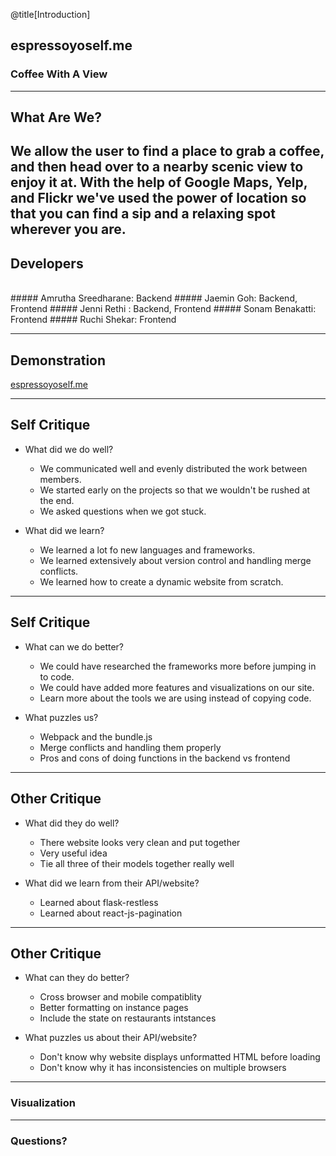 @title[Introduction]
## espressoyoself.me

### Coffee With A View

---
## What Are We?

We allow the user to find a place to grab a coffee, and then head over to a nearby scenic view to enjoy it at. With the help of Google Maps, Yelp, and Flickr we've used the power of location so that you can find a sip and a relaxing spot wherever you are. 
---

## Developers
<br>
##### Amrutha Sreedharane: Backend 
##### Jaemin Goh: Backend, Frontend
##### Jenni Rethi : Backend, Frontend
##### Sonam Benakatti: Frontend
##### Ruchi Shekar: Frontend

---
## Demonstration

[espressoyoself.me](http://espressoyoself.me)

---

## Self Critique

- What did we do well?
  - We communicated well and evenly distributed the work between members.
  - We started early on the projects so that we wouldn't be rushed at the end.
  - We asked questions when we got stuck.

- What did we learn?
  - We learned a lot fo new languages and frameworks.
  - We learned extensively about version control and handling merge conflicts.
  - We learned how to create a dynamic website from scratch.

---

## Self Critique

- What can we do better?
  - We could have researched the frameworks more before jumping in to code.
  - We could have added more features and visualizations on our site.
  - Learn more about the tools we are using instead of copying code.

- What puzzles us?
  - Webpack and the bundle.js
  - Merge conflicts and handling them properly
  - Pros and cons of doing functions in the backend vs frontend

---

## Other Critique

- What did they do well?
  - There website looks very clean and put together
  - Very useful idea
  - Tie all three of their models together really well

- What did we learn from their API/website?
  - Learned about flask-restless
  - Learned about react-js-pagination

---

## Other Critique

- What can they do better?
  - Cross browser and mobile compatiblity
  - Better formatting on instance pages
  - Include the state on restaurants intstances

- What puzzles us about their API/website?
  - Don't know why website displays unformatted HTML before loading
  - Don't know why it has inconsistencies on multiple browsers

---
### Visualization

---
### Questions?
